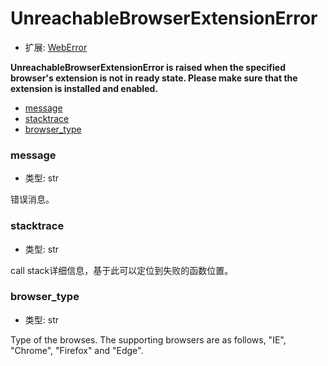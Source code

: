 # UnreachableBrowserExtensionError

- 扩展: [WebError](./weberror.md)

**UnreachableBrowserExtensionError is raised when the specified browser's extension is not in ready state. Please make sure that the extension is installed and enabled.**

- [message](#message)
- [stacktrace](#stacktrace)
- [browser_type](#browser_type)


### message
- 类型: str

错误消息。


### stacktrace
- 类型: str

call stack详细信息，基于此可以定位到失败的函数位置。

### browser_type
- 类型: str

Type of the browses. The supporting browsers are as follows, "IE", "Chrome", "Firefox" and "Edge".